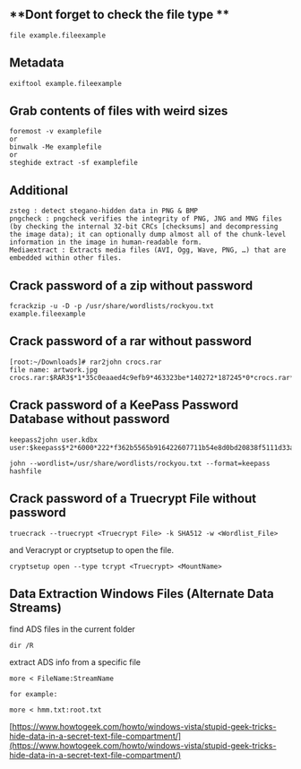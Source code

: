 ## **Dont forget to check the file type **

```
file example.fileexample
```

## Metadata

```
exiftool example.fileexample
```

## Grab contents of files with weird sizes

```
foremost -v examplefile
or
binwalk -Me examplefile
or
steghide extract -sf examplefile
```

## Additional

```
zsteg : detect stegano-hidden data in PNG & BMP
pngcheck : pngcheck verifies the integrity of PNG, JNG and MNG files (by checking the internal 32-bit CRCs [checksums] and decompressing the image data); it can optionally dump almost all of the chunk-level information in the image in human-readable form.
Mediaextract : Extracts media files (AVI, Ogg, Wave, PNG, …) that are embedded within other files.
```

## Crack password of a zip without password

```
fcrackzip -u -D -p /usr/share/wordlists/rockyou.txt example.fileexample
```

## Crack password of a rar without password

```
[root:~/Downloads]# rar2john crocs.rar
file name: artwork.jpg
crocs.rar:$RAR3$*1*35c0eaaed4c9efb9*463323be*140272*187245*0*crocs.rar*76*35:1::artwork.jpg
```

## Crack password of a KeePass Password Database without password

```
keepass2john user.kdbx
user:$keepass$*2*6000*222*f362b5565b916422607711b54e8d0bd20838f5111d33a5eed137f9d66a375efb*3f51c5ac43ad11e0096d59bb82a59dd09cfd8d2791cadbdb85ed3020d14c8fea*3f759d7011f43b30679a5ac650991caa*b45da6b5b0115c5a7fb688f8179a19a749338510dfe90aa5c2cb7ed37f992192*535a85ef5c9da14611ab1c1edc4f00a045840152975a4d277b3b5c4edc1cd7da

john --wordlist=/usr/share/wordlists/rockyou.txt --format=keepass hashfile
```

## Crack password of a Truecrypt File without password

```
truecrack --truecrypt <Truecrypt File> -k SHA512 -w <Wordlist_File>
```

and Veracrypt or cryptsetup to open the file.

```
cryptsetup open --type tcrypt <Truecrypt> <MountName>
```

## Data Extraction Windows Files \(Alternate Data Streams\)

find ADS files in the current folder

```
dir /R
```

extract ADS info from a specific file

```
more < FileName:StreamName

for example:

more < hmm.txt:root.txt
```

[https://www.howtogeek.com/howto/windows-vista/stupid-geek-tricks-hide-data-in-a-secret-text-file-compartment/](https://www.howtogeek.com/howto/windows-vista/stupid-geek-tricks-hide-data-in-a-secret-text-file-compartment/)

